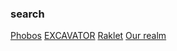 ### search 

[Phobos](http://phobosxilamwcg75xt22id7aywkzol6q6rfl2flipcqoc4e4ahima5id.onion/)
[EXCAVATOR](http://2fd6cemt4gmccflhm6imvdfvli3nf7zn6rfrwpsy7uhxrgbypvwf5fad.onion/)
[Raklet](http://iwr4usy33opfclmbyemzbmnwwnmmqpqltezpac7fyqqkdv3mabtm6kqd.onion)
[Our realm](http://ci7lskssaclenp2pf4rt72pptvayudy3u4nv3f6ihhnu224ik4dz7tad.onion)
